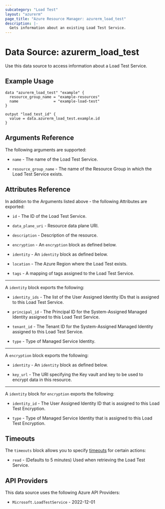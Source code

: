 ```yaml
---
subcategory: "Load Test"
layout: "azurerm"
page_title: "Azure Resource Manager: azurerm_load_test"
description: |-
  Gets information about an existing Load Test Service.
---
```


# Data Source: azurerm_load_test

Use this data source to access information about a Load Test Service.

## Example Usage

```hcl
data "azurerm_load_test" "example" {
  resource_group_name = "example-resources"
  name                = "example-load-test"
}

output "load_test_id" {
  value = data.azurerm_load_test.example.id
}
```

## Arguments Reference

The following arguments are supported:

* `name` - The name of the Load Test Service.

* `resource_group_name` - The name of the Resource Group in which the Load Test Service exists.

## Attributes Reference

In addition to the Arguments listed above - the following Attributes are exported: 

* `id` - The ID of the Load Test Service.

* `data_plane_uri` - Resource data plane URI.

* `description` - Description of the resource.

* `encryption` - An `encryption` block as defined below.

* `identity` - An `identity` block as defined below.

* `location` - The Azure Region where the Load Test exists.

* `tags` - A mapping of tags assigned to the Load Test Service.

---

A `identity` block exports the following:

* `identity_ids` - The list of the User Assigned Identity IDs that is assigned to this Load Test Service.

* `principal_id` - The Principal ID for the System-Assigned Managed Identity assigned to this Load Test Service.

* `tenant_id` - The Tenant ID for the System-Assigned Managed Identity assigned to this Load Test Service.

* `type` - Type of Managed Service Identity.

---

A `encryption` block exports the following:

* `identity` - An `identity` block as defined below.

* `key_url` - The URI specifying the Key vault and key to be used to encrypt data in this resource.

---

A `identity` block for `encryption` exports the following:

* `identity_id` - The User Assigned Identity ID that is assigned to this Load Test Encryption.

* `type` - Type of Managed Service Identity that is assigned to this Load Test Encryption.

## Timeouts

The `timeouts` block allows you to specify [timeouts](https://www.terraform.io/language/resources/syntax#operation-timeouts) for certain actions:

* `read` - (Defaults to 5 minutes) Used when retrieving the Load Test Service.

## API Providers
<!-- This section is generated, changes will be overwritten -->
This data source uses the following Azure API Providers:

* `Microsoft.LoadTestService` - 2022-12-01
